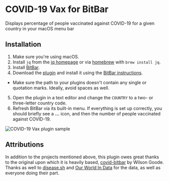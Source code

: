 # COVID-19 Vax for BitBar
Displays percentage of people vaccinated against COVID-19 for a given country in your macOS menu bar

## Installation
1. Make sure you're using macOS.
2. Install `jq` from the [jq homepage](https://stedolan.github.io/jq/download/) or via [homebrew](https://brew.sh) with `brew install jq`.
3. Install [BitBar](https://github.com/matryer/bitbar).
4. Download the [plugin](https://github.com/CartoonChess/bitbar-covid-19-vax/blob/master/covid-19_vax.15m.sh) and install it using the [BitBar instructions](https://github.com/matryer/bitbar#installing-plugins).
  - Make sure the path to your plugins doesn't contain any single or quotation marks. Ideally, avoid spaces as well.
5. Open the plugin in a text editor and change the `COUNTRY` to a two- or three-letter country code.
6. Refresh BitBar via its built-in menu. If everything is set up correctly, you should briefly see a **…** icon, and then the number of people vaccinated against COVID-19.

![COVID-19 Vax plugin sample](https://user-images.githubusercontent.com/43363630/120919718-01d62d00-c6f6-11eb-902a-45edddcda334.png)

## Attributions
In addition to the projects mentioned above, this plugin owes great thanks to the original upon which it is heavily based, [covid-bitbar](https://github.com/wilsongoode/covid-bitbar) by Wilson Goode.
Thanks as well to [disease.sh](https://disease.sh) and [Our World In Data](https://ourworldindata.org) for the data, as well as everyone doing their part.

